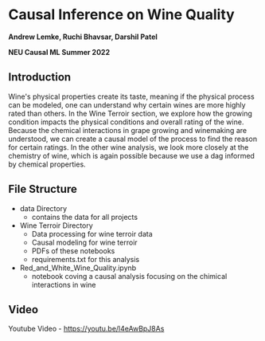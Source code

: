 # Causal Inference on Wine Quality

**Andrew Lemke, Ruchi Bhavsar, Darshil Patel**

**NEU Causal ML Summer 2022**


## Introduction

Wine's physical properties create its taste, meaning if the physical process can be modeled, one can understand why certain wines are more highly rated than others. In the Wine Terroir section, we explore how the growing condition impacts the physical conditions and overall rating of the wine. Because the chemical interactions in grape growing and winemaking are understood, we can create a causal model of the process to find the reason for certain ratings. In the other wine analysis, we look more closely at the chemistry of wine, which is again possible because we use a dag informed by chemical properties.


## File Structure

* data Directory
	+ contains the data for all projects
* Wine Terroir Directory
	+ Data processing for wine terroir data
	+ Causal modeling for wine terroir
	+ PDFs of these notebooks
	+ requirements.txt for this analysis
* Red_and_White_Wine_Quality.ipynb
	+ notebook coving a causal analysis focusing on the chimical interactions in wine


## Video

Youtube Video - https://youtu.be/l4eAwBpJ8As



